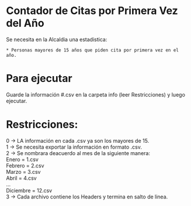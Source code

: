 # Contador de Citas por Primera Vez del Año

Se necesita en la Alcaldia una estadistica:

    * Personas mayores de 15 años que piden cita por primera vez en el año.


# Para ejecutar

Guarde la información #.csv en la carpeta info (leer Restricciones)
y luego ejecutar.


# Restricciones:

0 -> LA información en cada .csv ya son los mayores de 15.<br>
1 -> Se necesita exportar la información en formato .csv. <br>
2 -> Se nombrara deacuerdo al mes de la siguiente manera: <br> 
    Enero = 1.csv <br>
    Febrero = 2.csv <br>
    Marzo = 3.csv <br>
    Abril = 4.csv <br>
    ... <br>
    Diciembre = 12.csv <br>
3 -> Cada archivo contiene los Headers y termina en salto de linea. <br>




